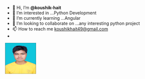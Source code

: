 - 👋 Hi, I’m **@koushik-hait**
- 👀 I’m interested in ...Python Development
- 🌱 I’m currently learning ...Angular
- 💞️ I’m looking to collaborate on ...any interesting python project
- 📫 How to reach me   koushikhait49@gmail.com
- 

<img src="./assets/koushik.png" alt="Avatar" width="100" height="100" border-radius="50%">

<!---
koushik-hait/koushik-hait is a ✨ special ✨ repository because its `README.md` (this file) appears on your GitHub profile.
You can click the Preview link to take a look at your changes.
--->
